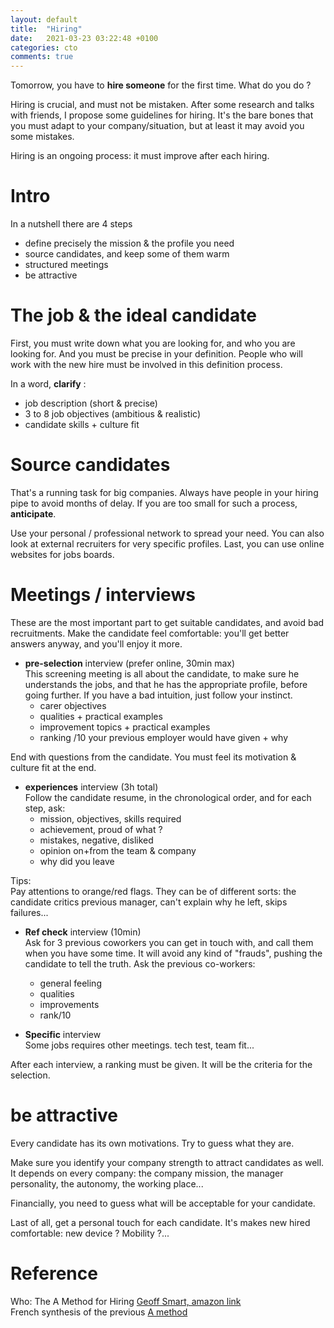 ```yaml
---
layout: default
title:  "Hiring"
date:   2021-03-23 03:22:48 +0100
categories: cto
comments: true
---
```


Tomorrow, you have to **hire someone** for the first time. What do you do ?

Hiring is crucial, and must not be mistaken. After some research and talks with friends, I propose some guidelines for hiring. It's the bare bones that you must adapt to your company/situation, but at least it may avoid you some mistakes.

Hiring is an ongoing process: it must improve after each hiring.  

# Intro

In a nutshell there are 4 steps

* define precisely the mission & the profile you need
* source candidates, and keep some of them warm
* structured meetings
* be attractive

# The job & the ideal candidate
First, you must write down what you are looking for, and who you are looking for. And you must be precise in your definition. People who will work with the new hire must be involved in this definition process.  

In a word, **clarify** :

* job description (short & precise)
* 3 to 8 job objectives (ambitious & realistic)
* candidate skills + culture fit

# Source candidates
That's a running task for big companies. Always have people in your hiring pipe to avoid months of delay. If you are too small for such a process, **anticipate**.

Use your personal / professional network to spread your need. You can also look at external recruiters for very specific profiles. Last, you can use online websites for jobs boards.

# Meetings / interviews
These are the most important part to get suitable candidates, and avoid bad recruitments. Make the candidate feel comfortable: you'll get better answers anyway, and you'll enjoy it more.

* **pre-selection** interview (prefer online, 30min max)  
This screening meeting is all about the candidate, to make sure he understands the jobs, and that he has the appropriate profile, before going further. If you have a bad intuition, just follow your instinct.  
  * carer objectives
  * qualities + practical examples
  * improvement topics + practical examples
  * ranking /10 your previous employer would have given + why  

 End with questions from the candidate. You must feel its motivation & culture fit at the end.  

* **experiences** interview (3h total)  
Follow the candidate resume, in the chronological order, and for each step, ask:
  * mission, objectives, skills required
  * achievement, proud of what ?
  * mistakes, negative, disliked
  * opinion on+from the team & company
  * why did you leave

Tips:  
Pay attentions to orange/red flags. They can be of different sorts: the candidate critics previous manager, can't explain why he left, skips failures...

* **Ref check** interview (10min)  
Ask for 3 previous coworkers you can get in touch with, and call them when you have some time. It will avoid any kind of "frauds", pushing the candidate to tell the truth. Ask the previous co-workers:
    * general feeling
    * qualities
    * improvements
    * rank/10  


* **Specific** interview  
Some jobs requires other meetings. tech test, team fit...

After each interview, a ranking must be given. It will be the criteria for the selection.

# be attractive
Every candidate has its own motivations. Try to guess what they are.

Make sure you identify your company strength to attract candidates as well. It depends on every company: the company mission, the manager personality, the autonomy, the working place...

Financially, you need to guess what will be acceptable for your candidate.

Last of all, get a personal touch for each candidate. It's makes new hired comfortable: new device ? Mobility ?...


# Reference
Who: The A Method for Hiring [Geoff Smart, amazon link](https://www.amazon.fr/Who-Method-English-Geoff-Smart-ebook/dp/B001EL6RWY)  
French synthesis of the previous [A method](https://www.welcometothejungle.com/fr/articles/who-the-a-method-for-hiring-de-geoff-smart-et-randy-street)  
